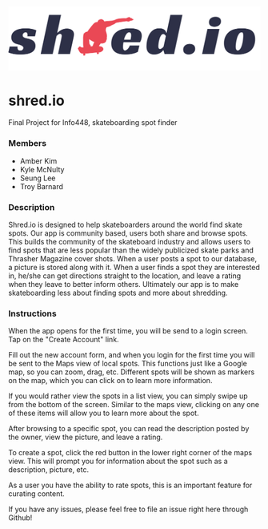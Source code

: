 ![](https://github.com/Kyle-McNulty/shred/blob/master/Shred.io/app/src/main/res/drawable/logo_new.png)


# shred.io
Final Project for Info448, skateboarding spot finder

### Members
* Amber Kim
* Kyle McNulty
* Seung Lee
* Troy Barnard

### Description
Shred.io is designed to help skateboarders around the world find skate spots. Our app is community based, users both share and browse spots. This builds the community of the skateboard industry and allows users to find spots that are less popular than the widely publicized skate parks and Thrasher Magazine cover shots. When a user posts a spot to our database, a picture is stored along with it. When a user finds a spot they are interested in, he/she can get directions straight to the location, and leave a rating when they leave to better inform others. Ultimately our app is to make skateboarding less about finding spots and more about shredding.
### Instructions
When the app opens for the first time, you will be send to a login screen. Tap on the "Create Account" link.

Fill out the new account form, and when you login for the first time you will be sent to the Maps view of local spots. This functions just like a Google map, so you can zoom, drag, etc. Different spots will be shown as markers on the map, which you can click on to learn more information.

If you would rather view the spots in a list view, you can simply swipe up from the bottom of the screen. Similar to the maps view, clicking on any one of these items will allow you to learn more about the spot.

After browsing to a specific spot, you can read the description posted by the owner, view the picture, and leave a rating. 

To create a spot, click the red button in the lower right corner of the maps view. This will prompt you for information about the spot such as a description, picture, etc.


As a user you have the ability to rate spots, this is an important feature for curating content.

If you have any issues, please feel free to file an issue right here through Github!
